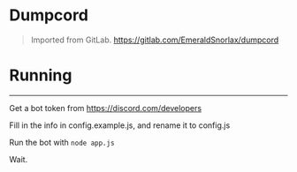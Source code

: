 Dumpcord
===

> Imported from GitLab. https://gitlab.com/EmeraldSnorlax/dumpcord

# Running
---

Get a bot token from https://discord.com/developers

Fill in the info in config.example.js, and rename it to config.js

Run the bot with `node app.js`

Wait.

